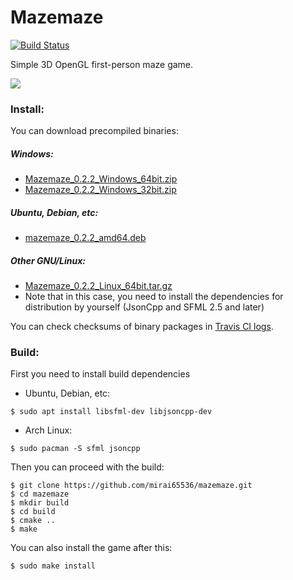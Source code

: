 Mazemaze
========
[![Build Status](https://app.travis-ci.com/rsxrwscjpzdzwpxaujrr/mazemaze.svg?branch=master)](https://app.travis-ci.com/github/rsxrwscjpzdzwpxaujrr/mazemaze)

Simple 3D OpenGL first-person maze game.

![](screenshot.png)

### Install:
You can download precompiled binaries:

##### Windows:
* [Mazemaze_0.2.2_Windows_64bit.zip](https://github.com/rsxrwscjpzdzwpxaujrr/mazemaze/releases/download/v0.2.2/Mazemaze_0.2.2_Windows_64bit.zip)
* [Mazemaze_0.2.2_Windows_32bit.zip](https://github.com/rsxrwscjpzdzwpxaujrr/mazemaze/releases/download/v0.2.2/Mazemaze_0.2.2_Windows_32bit.zip)

##### Ubuntu, Debian, etc:
* [mazemaze_0.2.2_amd64.deb](https://github.com/rsxrwscjpzdzwpxaujrr/mazemaze/releases/download/v0.2.2/mazemaze_0.2.2_amd64.deb)

##### Other GNU/Linux:
* [Mazemaze_0.2.2_Linux_64bit.tar.gz](https://github.com/rsxrwscjpzdzwpxaujrr/mazemaze/releases/download/v0.2.2/Mazemaze_0.2.2_Linux_64bit.tar.gz)
* Note that in this case, you need to install the dependencies for distribution by yourself (JsonCpp and SFML 2.5 and later)

You can check checksums of binary packages in [Travis CI logs](https://travis-ci.org/rsxrwscjpzdzwpxaujrr/mazemaze/builds).

### Build:
First you need to install build dependencies
* Ubuntu, Debian, etc:
```
$ sudo apt install libsfml-dev libjsoncpp-dev
```

* Arch Linux:
```
$ sudo pacman -S sfml jsoncpp
```

Then you can proceed with the build:
```
$ git clone https://github.com/mirai65536/mazemaze.git
$ cd mazemaze
$ mkdir build
$ cd build
$ cmake ..
$ make
```

You can also install the game after this:
```
$ sudo make install
```
